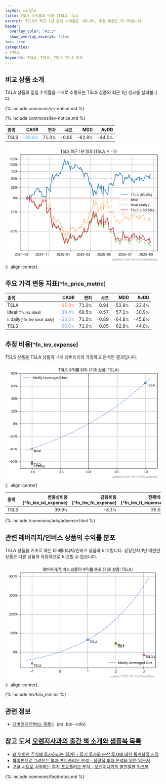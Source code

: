 ```yaml
---
layout: single
title: TSLS 수익률과 비용 (TSLA -1x)
excerpt: TSLS의 최근 1년 환산 수익률은 -60.6%, 추정 비용은 35.0%입니다.
header:
  overlay_color: "#333"
  show_overlay_excerpt: false
toc: true
categories:
- 인버스
keywords: TSLA, TSLS, TSLS TSLA 비교
---
```


## 비교 상품 소개


TSLA 상품의 일일 수익률을 -1배로 추종하는 TSLS 상품의 최근 1년 성과를 살펴봅니다.





{% include commons/vs-notice.md %}

{% include commons/lev-notice.md %}

| **종목** | **CAGR** | **편차** | **샤프** | **MDD** | **AvDD** |
| :------------ | ------: | -----------: | -------: | ------: | -------: |
| TSLS | <span style="color: cornflowerblue">-60.6<small>%</small></span> | 71.0<small>%</small> | -0.85 | -62.8<small>%</small> | -44.0<small>%</small> |

<!-- more -->


![TSLS](/lev/images/tsls.png){: .align-center}


## 주요 가격 변동 지표<small>[^fn_price_metric]</small>


| **종목** | **CAGR** | **편차** | **샤프** | **MDD** | **AvDD** |
| :------------ | ------: | -----------: | -------: | ------: | -------: |
| TSLA | <span style="color: tomato">65.0<small>%</small></span> | 71.0<small>%</small> | 0.91 | -53.8<small>%</small> | -23.4<small>%</small> |
| Ideal<small>[^fn_lev_ideal]</small> | <span style="color: cornflowerblue">-39.4<small>%</small></span> | 69.5<small>%</small> | -0.57 | -57.1<small>%</small> | -30.9<small>%</small> |
| I. daily<small>[^fn_lev_ideal_daily]</small> | <span style="color: cornflowerblue">-63.6<small>%</small></span> | 71.0<small>%</small> | -0.89 | -64.8<small>%</small> | -45.8<small>%</small> |
| TSLS | <span style="color: cornflowerblue">-60.6<small>%</small></span> | 71.0<small>%</small> | -0.85 | -62.8<small>%</small> | -44.0<small>%</small> |


## 추정 비용<small>[^fn_lev_expense]</small><a id="expense"></a>

TSLS 상품을 TSLA 상품의 -1배 레버리지라 가정하고 분석한 결과입니다.

![TSLS](/lev/images/tsls_ideal.png){: .align-center}

| **종목** | **변동성비용**[^fn_lev_vd_expense] | **금융비용**[^fn_lev_fn_expense] | **전체비용**[^fn_lev_tt_expense] |
| :------------ | ------: | -----------: | -------: |
| TSLS | 39.9<small>%</small> | -8.1<small>%</small> | 35.0<small>%</small> |

{% include /commons/ads/adsense.html %}



## 관련 레버리지/인버스 상품의 수익률 분포

TSLA 상품을 기초로 하는 타 레버리지/인버스 상품과 비교합니다. 상장된지 1년 미만인 상품은 다른 상품과 직접적으로 비교할 수 없습니다.

![TSLA](/lev/images/tsla_ideal.png){: .align-center}

{% include lev/tsla_md.inc %}


## 관련 정보

- [레버리지/인버스 목록](/lev/){: .btn .btn--info}


## 참고 도서 [오렌지사과의 출간 책 소개와 샘플북 목록](https://kongdori.tistory.com/691)

- [왜 위험한 주식에 투자하라는 걸까? - 장기 투자와 분산 투자에 대한 통계학적 시각](https://kongdori.tistory.com/421)
- [파이썬으로 그려보는 투자 포트폴리오 분석  - 정량적 투자 분석을 위한 입문서](https://kongdori.tistory.com/643)
- [구글 시트로 시작하는 투자 포트폴리오 분석 - 오렌지사과의 불친절한 워크북](https://kongdori.tistory.com/449)

{% include commons/footnotes.md %}